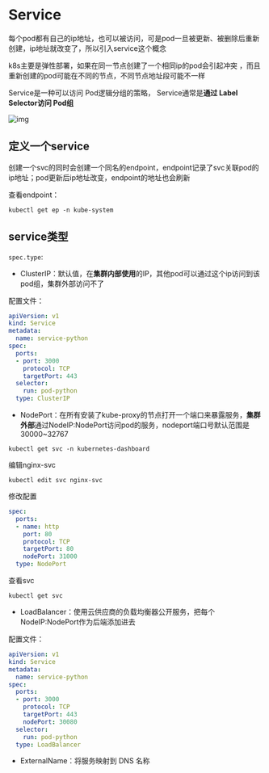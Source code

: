 # Service

每个pod都有自己的ip地址，也可以被访问，可是pod一旦被更新、被删除后重新创建，ip地址就改变了，所以引入service这个概念

k8s主要是弹性部署，如果在同一节点创建了一个相同ip的pod会引起冲突 ，而且重新创建的pod可能在不同的节点，不同节点地址段可能不一样

Service是一种可以访问 Pod逻辑分组的策略， Service通常是**通过 Label Selector访问 Pod组**

![img](https://gitee.com/c_honghui/picture/raw/master/img/20211123234933.jpeg)

## 定义一个service

创建一个svc的同时会创建一个同名的endpoint，endpoint记录了svc关联pod的ip地址；pod更新后ip地址改变，endpoint的地址也会刷新

查看endpoint：

```shell
kubectl get ep -n kube-system
```



## service类型

`spec.type`:

- ClusterIP：默认值，在**集群内部使用**的IP，其他pod可以通过这个ip访问到该pod组，集群外部访问不了

配置文件：

```yaml
apiVersion: v1
kind: Service
metadata:
  name: service-python
spec:
  ports:
  - port: 3000
    protocol: TCP
    targetPort: 443
  selector:
    run: pod-python
  type: ClusterIP
```


- NodePort：在所有安装了kube-proxy的节点打开一个端口来暴露服务，**集群外部**通过NodeIP:NodePort访问pod的服务，nodeport端口号默认范围是30000~32767

```shell
kubectl get svc -n kubernetes-dashboard
```

编辑nginx-svc

```shell
kubectl edit svc nginx-svc
```

修改配置

```yaml
spec:
  ports:
  - name: http
    port: 80
    protocol: TCP
    targetPort: 80
    nodePort: 31000
  type: NodePort
```

查看svc

```shell
kubectl get svc
```

- LoadBalancer：使用云供应商的负载均衡器公开服务，把每个NodeIP:NodePort作为后端添加进去

配置文件：

```yaml
apiVersion: v1
kind: Service
metadata:
  name: service-python
spec:
  ports:
  - port: 3000
    protocol: TCP
    targetPort: 443
    nodePort: 30080
  selector:
    run: pod-python
  type: LoadBalancer
```

- ExternalName：将服务映射到 DNS 名称